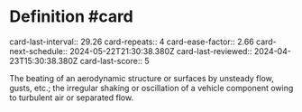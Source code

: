# Definition #card 
card-last-interval:: 29.26
card-repeats:: 4
card-ease-factor:: 2.66
card-next-schedule:: 2024-05-22T21:30:38.380Z
card-last-reviewed:: 2024-04-23T15:30:38.380Z
card-last-score:: 5

The beating of an aerodynamic structure or surfaces by unsteady flow,
gusts, etc.; the irregular shaking or oscillation of a vehicle component
owing to turbulent air or separated flow.